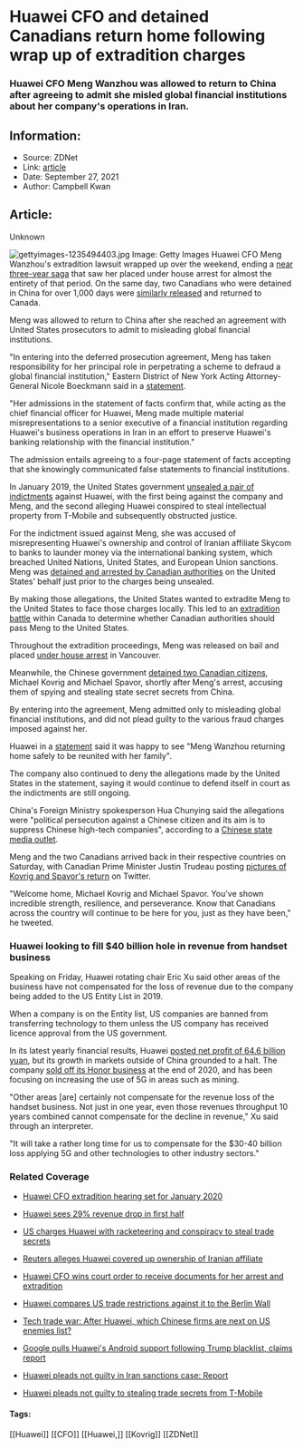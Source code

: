 # Huawei CFO and detained Canadians return home following wrap up of extradition charges
### Huawei CFO Meng Wanzhou was allowed to return to China after agreeing to admit she misled global financial institutions about her company's operations in Iran.

## Information:
+ Source: ZDNet
+ Link: [article](https://www.zdnet.com/article/huawei-cfo-and-detained-canadians-return-home-following-wrap-up-of-extradition-charges/)
+ Date: September 27, 2021
+ Author: Campbell Kwan


## Article:
Unknown

![gettyimages-1235494403.jpg](https://www.zdnet.com/a/hub/i/r/2021/09/27/566b6167-4908-4315-b21d-5249339d6003/resize/1200xauto/7ebca4b4c797f91090152077bce44a36/gettyimages-1235494403.jpg)
 Image: Getty Images
 Huawei CFO Meng Wanzhou's extradition lawsuit wrapped up over the weekend, ending a [near three-year saga](https://www.zdnet.com/article/united-states-unseals-charges-against-huawei-and-its-cfo/) that saw her placed under house arrest for almost the entirety of that period. On the same day, two Canadians who were detained in China for over 1,000 days were [similarly released](https://www.state.gov/return-of-canadian-citizens-michael-kovrig-and-michael-spavor/) and returned to Canada. 

Meng was allowed to return to China after she reached an agreement with United States prosecutors to admit to misleading global financial institutions. 

"In entering into the deferred prosecution agreement, Meng has taken responsibility for her principal role in perpetrating a scheme to defraud a global financial institution," Eastern District of New York Acting Attorney-General Nicole Boeckmann said in a [statement](https://www.justice.gov/opa/pr/huawei-cfo-wanzhou-meng-admits-misleading-global-financial-institution). 

"Her admissions in the statement of facts confirm that, while acting as the chief financial officer for Huawei, Meng made multiple material misrepresentations to a senior executive of a financial institution regarding Huawei's business operations in Iran in an effort to preserve Huawei's banking relationship with the financial institution." 

The admission entails agreeing to a four-page statement of facts accepting that she knowingly communicated false statements to financial institutions. 

In January 2019, the United States government [unsealed a pair of indictments](https://www.zdnet.com/article/united-states-unseals-charges-against-huawei-and-its-cfo/) against Huawei, with the first being against the company and Meng, and the second alleging Huawei conspired to steal intellectual property from T-Mobile and subsequently obstructed justice. 

For the indictment issued against Meng, she was accused of misrepresenting Huawei's ownership and control of Iranian affiliate Skycom to banks to launder money via the international banking system, which breached United Nations, United States, and European Union sanctions. Meng was [detained and arrested by Canadian authorities](https://www.zdnet.com/article/huawei-cfo-reportedly-arrested-in-canada-for-breaking-us-iran-trade-sanctions/) on the United States' behalf just prior to the charges being unsealed. 






By making those allegations, the United States wanted to extradite Meng to the United States to face those charges locally. This led to an [extradition battle](https://www.zdnet.com/article/huawei-cfo-extradition-hearing-set-for-january-2020/) within Canada to determine whether Canadian authorities should pass Meng to the United States. 

Throughout the extradition proceedings, Meng was released on bail and placed [under house arrest](https://www.zdnet.com/article/huawei-cfo-granted-bail-in-canada-as-china-detains-canadian/) in Vancouver. 

Meanwhile, the Chinese government [detained two Canadian citizens](https://www.zdnet.com/article/china-charges-two-detained-canadians-for-spying-and-stealing-state-secrets/), Michael Kovrig and Michael Spavor, shortly after Meng's arrest, accusing them of spying and stealing state secret secrets from China. 

By entering into the agreement, Meng admitted only to misleading global financial institutions, and did not plead guilty to the various fraud charges imposed against her. 

Huawei in a [statement](https://twitter.com/Huawei/status/1441674650606473222) said it was happy to see "Meng Wanzhou returning home safely to be reunited with her family". 

The company also continued to deny the allegations made by the United States in the statement, saying it would continue to defend itself in court as the indictments are still ongoing. 

China's Foreign Ministry spokesperson Hua Chunying said the allegations were "political persecution against a Chinese citizen and its aim is to suppress Chinese high-tech companies", according to a [Chinese state media outlet](https://en.prnasia.com/releases/apac/cgtn-tech-politics-and-ambition-how-huawei-s-meng-wanzhou-stepped-into-a-perfect-storm-between-china-and-u-s--334170.shtml?utm_source=apacprnj&utm_medium=email). 

Meng and the two Canadians arrived back in their respective countries on Saturday, with Canadian Prime Minister Justin Trudeau posting [pictures of Kovrig and Spavor's return](https://twitter.com/JustinTrudeau/status/1441799271217606657) on Twitter. 

"Welcome home, Michael Kovrig and Michael Spavor. You've shown incredible strength, resilience, and perseverance. Know that Canadians across the country will continue to be here for you, just as they have been," he tweeted. 

### Huawei looking to fill $40 billion hole in revenue from handset business

Speaking on Friday, Huawei rotating chair Eric Xu said other areas of the business have not compensated for the loss of revenue due to the company being added to the US Entity List in 2019.

When a company is on the Entity list, US companies are banned from transferring technology to them unless the US company has received licence approval from the US government.

In its latest yearly financial results, Huawei [posted net profit of 64.6 billion yuan](https://www.zdnet.com/article/huawei-continued-to-earn-profit-in-2020-but-did-not-see-growth-outside-of-china/), but its growth in markets outside of China grounded to a halt. The company [sold off its Honor business](https://www.zdnet.com/article/trade-war-restrictions-force-huawei-to-sell-off-honor-business/) at the end of 2020, and has been focusing on increasing the use of 5G in areas such as mining.

"Other areas [are] certainly not compensate for the revenue loss of the handset business. Not just in one year, even those revenues throughput 10 years combined cannot compensate for the decline in revenue," Xu said through an interpreter.

"It will take a rather long time for us to compensate for the $30-40 billion loss applying 5G and other technologies to other industry sectors."

### Related Coverage

* [Huawei CFO extradition hearing set for January 2020](https://www.zdnet.com/article/huawei-cfo-extradition-hearing-set-for-january-2020/)
* [Huawei sees 29% revenue drop in first half](/article/huawei-sees-20-revenue-drop-in-first-half/)  

* [US charges Huawei with racketeering and conspiracy to steal trade secrets](/article/us-charges-huawei-with-racketeering-and-conspiracy-to-steal-trade-secrets/)  

* [Reuters alleges Huawei covered up ownership of Iranian affiliate](/article/reuters-alleges-huawei-covered-up-ownership-of-iranian-affiliate/)  

* [Huawei CFO wins court order to receive documents for her arrest and extradition](/article/huawei-cfo-wins-court-order-to-receive-documents-related-to-her-arrest-from-canadian-officials/)  

* [Huawei compares US trade restrictions against it to the Berlin Wall](https://www.zdnet.com/article/huawei-compares-us-trade-restrictions-against-it-to-the-berlin-wall/)  

* [Tech trade war: After Huawei, which Chinese firms are next on US enemies list?](https://www.zdnet.com/article/tech-trade-war-after-huawei-which-chinese-firms-are-next-on-us-enemies-list/)
* [Google pulls Huawei's Android support following Trump blacklist, claims report](https://www.zdnet.com/article/google-pulls-huaweis-android-support-following-trump-blacklist-claims-report/)    

* [Huawei pleads not guilty in Iran sanctions case: Report](https://www.zdnet.com/article/huawei-pleads-not-guilty-in-iran-sanctions-case-report/)    

* [Huawei pleads not guilty to stealing trade secrets from T-Mobile](https://www.zdnet.com/article/huawei-pleads-not-guilty-to-stealing-trade-secrets-from-t-mobile/)





#### Tags:
[[Huawei]] [[CFO]] [[Huawei,]] [[Kovrig]] [[ZDNet]]
